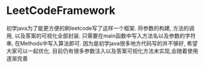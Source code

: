 # LeetCodeFramework
初学java为了能更方便的刷leetcode写了这样一个框架. 
将参数的构建, 方法的调用, 以及答案的可视化全部封装.
只需要在main函数中写入方法名以及参数的字符串, 在Methods中写入算法即可.
因为是初学java很多地方代码写的并不够好, 希望大家可以一起优化.
目前仍有很多参数注入以及答案可视化方法未实现,会随着使用逐渐完善
